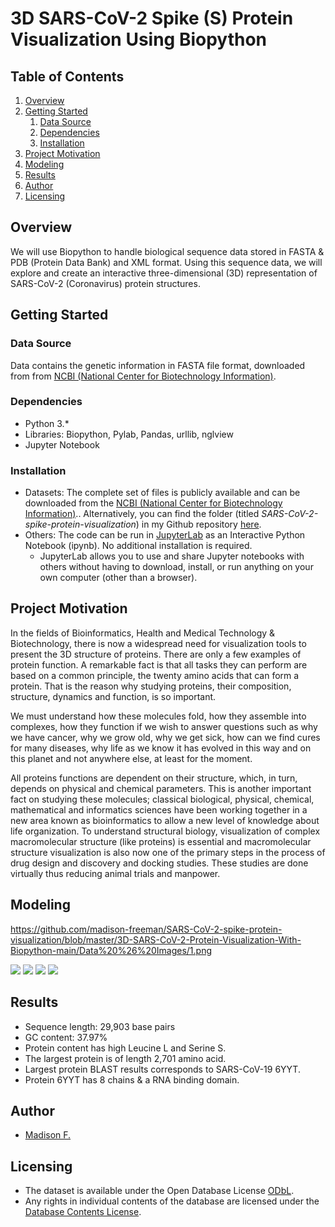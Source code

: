 # 3D SARS-CoV-2 Spike (S) Protein Visualization Using Biopython

## Table of Contents

1. [Overview](#overview)
2. [Getting Started](#getting-started)
    1. [Data Source](#data-source)
    2. [Dependencies](#dependencies)
	3. [Installation](#installation)
3. [Project Motivation](#project-motivation)
4. [Modeling](#modeling)
5. [Results](#results)
6. [Author](#author)
7. [Licensing](#licensing)

## Overview <a name="overview"></a>

We will use Biopython to handle biological sequence data stored in FASTA & PDB (Protein Data Bank) and XML format. Using this sequence data, we will explore and create an interactive three-dimensional (3D) representation of SARS-CoV-2 (Coronavirus) protein structures.

## Getting Started  <a name="getting-started"></a>

### Data Source <a name="data-source"></a>

Data contains the genetic information in FASTA file format, downloaded from from [NCBI (National Center for Biotechnology Information)](https://www.ncbi.nlm.nih.gov/nuccore/MN908947.3?report=fasta).

### Dependencies <a name="dependencies"></a>
* Python 3.*
* Libraries: Biopython, Pylab, Pandas, urllib, nglview
* Jupyter Notebook

### Installation <a name="installation"></a>

* Datasets: The complete set of files is publicly available and can be downloaded from the [NCBI (National Center for Biotechnology Information)](https://www.ncbi.nlm.nih.gov/nuccore/MN908947.3?report=fasta).. Alternatively, you can find the folder (titled _SARS-CoV-2-spike-protein-visualization_) in my Github repository [here](https://github.com/madison-freeman/SARS-CoV-2-spike-protein-visualization).
* Others: The code can be run in [JupyterLab](https://jupyter.org/try) as an Interactive Python Notebook (ipynb). No additional installation is required.
    - JupyterLab allows you to use and share Jupyter notebooks with others without having to download, install, or run anything on your own computer (other than a browser).

## Project Motivation <a name="project-motivation"></a>

In the fields of Bioinformatics, Health and Medical Technology & Biotechnology, there is now a widespread need for visualization tools to present the 3D structure of proteins. There are only a few examples of protein function. A remarkable fact is that all tasks they can perform are based on a common principle, the twenty amino acids that can form a protein. That is the reason why studying proteins, their composition, structure, dynamics and function, is so important.

We must understand how these molecules fold, how they assemble into complexes, how they function if we wish to answer questions such as why we have cancer, why we grow old, why we get sick, how can we find cures for many diseases, why life as we know it has evolved in this way and on this planet and not anywhere else, at least for the moment. 
 
 All proteins functions are dependent on their structure, which, in turn, depends on physical and chemical parameters. This is another important fact on studying these molecules; classical biological, physical, chemical, mathematical and informatics sciences have been working together in a new area known as bioinformatics to allow a new level of knowledge about life organization. To understand structural biology, visualization of complex macromolecular structure (like proteins) is essential and macromolecular structure visualization is also now one of the primary steps in the process of drug design and discovery and docking studies. These studies are done virtually thus reducing animal trials and manpower.

## Modeling <a name="modeling"></a>

<https://github.com/madison-freeman/SARS-CoV-2-spike-protein-visualization/blob/master/3D-SARS-CoV-2-Protein-Visualization-With-Biopython-main/Data%20%26%20Images/1.png>

<img src = '../main/Data & Images/2.png'>

<img src = '../main/Data & Images/3.png'>

<img src = '../main/Data & Images/5.png'>

<img src = '../main/Data & Images/6.png'>

## Results <a name="results"></a>

* Sequence length: 29,903 base pairs
* GC content: 37.97%
* Protein content has high Leucine L and Serine S.
* The largest protein is of length 2,701 amino acid.
* Largest protein BLAST results corresponds to SARS-CoV-19 6YYT.
* Protein 6YYT has 8 chains & a RNA binding domain.

## Author<a name="author"></a>
* [Madison F.](https://github.com/madison-freeman)

## Licensing<a name="licensing"></a>

* The dataset is available under the Open Database License [ODbL](http://opendatacommons.org/licenses/odbl/1.0/).
* Any rights in individual contents of the database are licensed under the [Database Contents License](http://opendatacommons.org/licenses/dbcl/1.0/).
